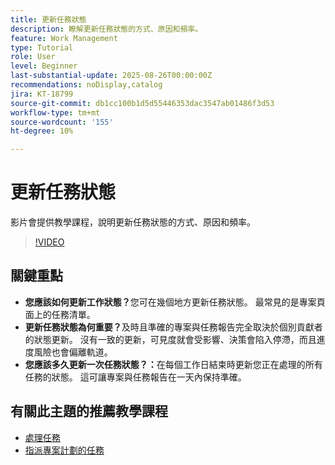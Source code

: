 ```yaml
---
title: 更新任務狀態
description: 瞭解更新任務狀態的方式、原因和頻率。
feature: Work Management
type: Tutorial
role: User
level: Beginner
last-substantial-update: 2025-08-26T00:00:00Z
recommendations: noDisplay,catalog
jira: KT-18799
source-git-commit: db1cc100b1d5d55446353dac3547ab01486f3d53
workflow-type: tm+mt
source-wordcount: '155'
ht-degree: 10%

---
```


# 更新任務狀態

影片會提供教學課程，說明更新任務狀態的方式、原因和頻率。

>[!VIDEO](https://video.tv.adobe.com/v/3471167/?quality=12&learn=on&enablevpops)

## 關鍵重點

* **您應該如何更新工作狀態？**&#x200B;您可在幾個地方更新任務狀態。 最常見的是專案頁面上的任務清單。
* **更新任務狀態為何重要？**&#x200B;及時且準確的專案與任務報告完全取決於個別貢獻者的狀態更新。 沒有一致的更新，可見度就會受影響、決策會陷入停滯，而且進度風險也會偏離軌道。
* **您應該多久更新一次任務狀態？：**&#x200B;在每個工作日結束時更新您正在處理的所有任務的狀態。 這可讓專案與任務報告在一天內保持準確。


## 有關此主題的推薦教學課程

* [處理任務](/help/manage-work/tasks/work-with-tasks.md)
* [指派專案計劃的任務](/help/manage-work/tasks/assign-tasks-from-the-project-plan.md)
